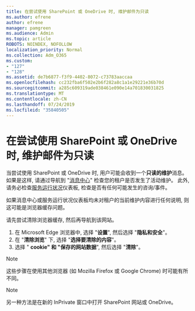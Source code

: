 ```yaml
---
title: 在尝试使用 SharePoint 或 OneDrive 时, 维护邮件为只读
ms.author: efrene
author: efrene
manager: pamgreen
ms.audience: Admin
ms.topic: article
ROBOTS: NOINDEX, NOFOLLOW
localization_priority: Normal
ms.collection: Adm_O365
ms.custom:
- "127"
- "128"
ms.assetid: de7b6877-f3f9-4402-8072-c73783aaccaa
ms.openlocfilehash: cc232fba6f502e2b6f282a8c1a1e29221e36b70d
ms.sourcegitcommit: a285c609319ade038461e090e14a701830031825
ms.translationtype: MT
ms.contentlocale: zh-CN
ms.lasthandoff: 07/24/2019
ms.locfileid: "35840505"
---
```

# <a name="read-only-for-maintenance-message-when-attempting-to-use-sharepoint-or-onedrive"></a>在尝试使用 SharePoint 或 OneDrive 时, 维护邮件为只读

当尝试使用 SharePoint 或 OneDrive 时, 用户可能会收到一个**只读的维护**消息。  如果是这样, 请通过导航到 "[消息中心](https://portal.office.com/adminportal/home#/MessageCenter)" 检查您的租户是否发生了活动维护。 此外, 请务必检查[服务运行状况](https://portal.office.com/adminportal/home#/servicehealth)仪表板, 检查是否有任何可能发生的咨询/事件。

如果消息中心或服务运行状况仪表板均未对租户的当前维护内容进行任何说明, 则这可能是浏览器缓存问题。

请先尝试清除浏览器缓存, 然后再导航到该网站。

1. 在 Microsoft Edge 浏览器中, 选择 "**设置**", 然后选择 "**隐私和安全**"。
2. 在 "**清除浏览**" 下, 选择 "**选择要清除的内容**"。
3. 选择 " **cookie" 和 "保存的网站数据**", 然后选择 "**清除**"。

>[!Note] 
> 这些步骤在使用其他浏览器 (如 Mozilla Firefox 或 Google Chrome) 时可能有所不同。

>[!Note] 
> 另一种方法是在新的 InPrivate 窗口中打开 SharePoint 网站或 OneDrive。